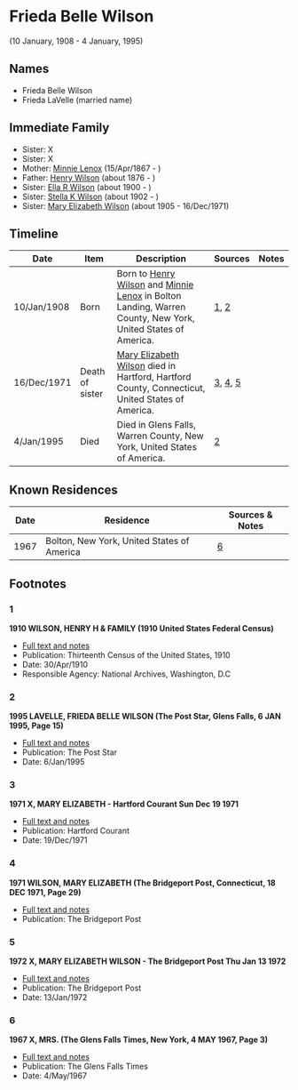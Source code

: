﻿---
layout: person
subject_key: i66883950
permalink: /people/i66883950
---

# Frieda Belle Wilson
(10 January, 1908 - 4 January, 1995)

## Names

* Frieda Belle Wilson
* Frieda LaVelle (married name)

## Immediate Family

* Sister: X
* Sister: X
* Mother: [Minnie Lenox](./@99536158@-minnie-lenox-b1867-4-15-d.md) (15/Apr/1867 - )
* Father: [Henry Wilson](./@5904501@-henry-wilson-b1876-d.md) (about 1876 - )
* Sister: [Ella R Wilson](./@43820265@-ella-r-wilson-b1900-d.md) (about 1900 - )
* Sister: [Stella K Wilson](./@26878767@-stella-k-wilson-b1902-d.md) (about 1902 - )
* Sister: [Mary Elizabeth Wilson](./@99819804@-mary-elizabeth-wilson-b1905-d1971-12-16.md) (about 1905 - 16/Dec/1971)

## Timeline

Date | Item | Description | Sources | Notes
---|---|---|---|---
10/Jan/1908 | Born | Born to [Henry Wilson](./@5904501@-henry-wilson-b1876-d.md) and [Minnie Lenox](./@99536158@-minnie-lenox-b1867-4-15-d.md) in Bolton Landing, Warren County, New York, United States of America. | [1](#1), [2](#2) | 
16/Dec/1971 | Death of sister | [Mary Elizabeth Wilson](./@99819804@-mary-elizabeth-wilson-b1905-d1971-12-16.md) died in Hartford, Hartford County, Connecticut, United States of America. | [3](#3), [4](#4), [5](#5) | 
4/Jan/1995 | Died | Died in Glens Falls, Warren County, New York, United States of America. | [2](#2) | 

## Known Residences

Date | Residence | Sources & Notes
---|---|---
1967 | Bolton, New York, United States of America | [6](#6)

## Footnotes

### 1

**1910 WILSON, HENRY H & FAMILY (1910 United States Federal Census)**

* [Full text and notes](../sources/@48233928@-1910-wilson,-henry-h-&-family-1910-united-states-federal-census-.md)
* Publication: Thirteenth Census of the United States, 1910
* Date: 30/Apr/1910
* Responsible Agency: National Archives, Washington, D.C

### 2

**1995 LAVELLE, FRIEDA BELLE WILSON (The Post Star, Glens Falls, 6 JAN 1995, Page 15)**

* [Full text and notes](../sources/@32603643@-1995-lavelle,-frieda-belle-wilson-the-post-star,-glens-falls,-6-jan-1995,-page-15-.md)
* Publication: The Post Star
* Date: 6/Jan/1995

### 3

**1971 X, MARY ELIZABETH - Hartford Courant Sun Dec 19 1971**

* [Full text and notes](../sources/@8607200@-1971-roberts,-mary-elizabeth-hartford-courant-sun-dec-19-1971.md)
* Publication: Hartford Courant
* Date: 19/Dec/1971

### 4

**1971 WILSON, MARY ELIZABETH (The Bridgeport Post, Connecticut, 18 DEC 1971, Page 29)**

* [Full text and notes](../sources/@62984615@-1971-wilson,-mary-elizabeth-the-bridgeport-post,-connecticut,-18-dec-1971,-page-29-.md)
* Publication: The Bridgeport Post

### 5

**1972 X, MARY ELIZABETH WILSON - The Bridgeport Post Thu Jan 13 1972**

* [Full text and notes](../sources/@22454760@-1972-roberts,-mary-elizabeth-wilson-the-bridgeport-post-thu-jan-13-1972.md)
* Publication: The Bridgeport Post
* Date: 13/Jan/1972

### 6

**1967 X, MRS. (The Glens Falls Times, New York, 4 MAY 1967, Page 3)**

* [Full text and notes](../sources/@69967380@-1967-wilson,-mrs.-the-glens-falls-times,-new-york,-4-may-1967,-page-3-.md)
* Publication: The Glens Falls Times
* Date: 4/May/1967

